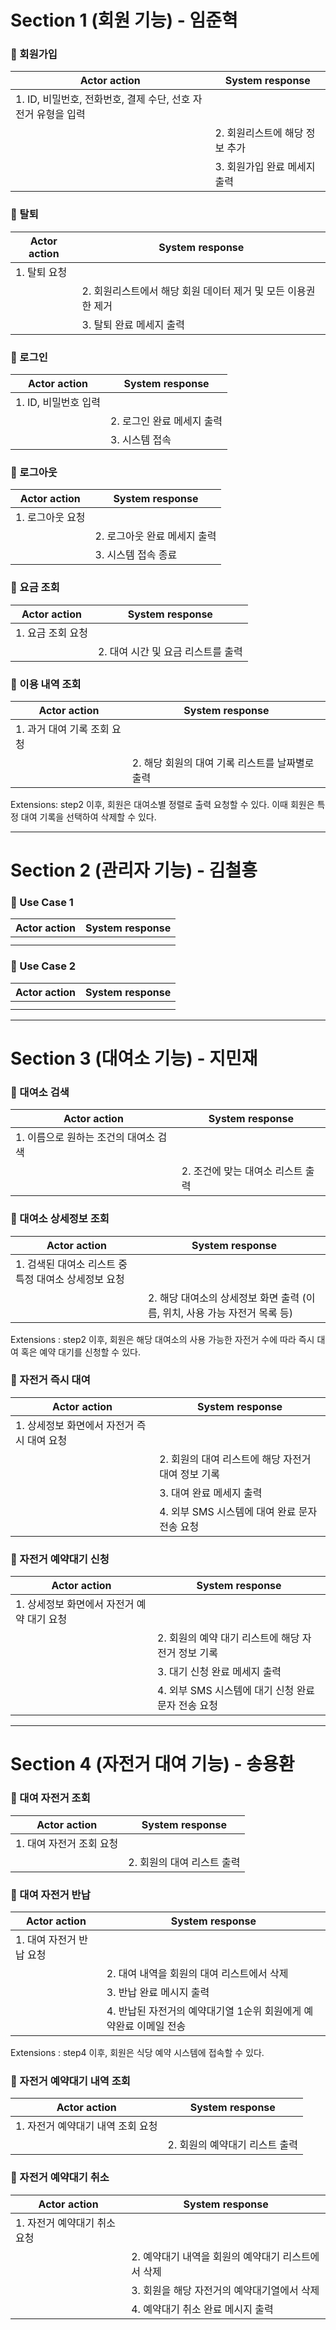 # Section 1 (회원 기능) - 임준혁

### 📌 회원가입
| Actor action | System response |
| ------------ | --------------- |
| 1. ID, 비밀번호, 전화번호, 결제 수단, 선호 자전거 유형을 입력 |                 |
|              | 2. 회원리스트에 해당 정보 추가 |
|              | 3. 회원가입 완료 메세지 출력 |

### 📌 탈퇴
| Actor action | System response |
| ------------ | --------------- |
| 1. 탈퇴 요청 |                 |
|              | 2. 회원리스트에서 해당 회원 데이터 제거 및 모든 이용권한 제거 |
|              | 3. 탈퇴 완료 메세지 출력 |

### 📌 로그인
| Actor action | System response |
| ------------ | --------------- |
| 1. ID, 비밀번호 입력 |                 |
|              | 2. 로그인 완료 메세지 출력 |
|              | 3. 시스템 접속 |

### 📌 로그아웃
| Actor action | System response |
| ------------ | --------------- |
| 1. 로그아웃 요청 |                 |
|              | 2. 로그아웃 완료 메세지 출력 |
|              | 3. 시스템 접속 종료 |

### 📌 요금 조회
| Actor action | System response |
| ------------ | --------------- |
| 1. 요금 조회 요청 |                 |
|              | 2. 대여 시간 및 요금 리스트를 출력 |

### 📌 이용 내역 조회
| Actor action | System response |
| ------------ | --------------- |
| 1. 과거 대여 기록 조회 요청 |                 |
|              | 2. 해당 회원의 대여 기록 리스트를 날짜별로 출력 |

Extensions: step2 이후, 회원은 대여소별 정렬로 출력 요청할 수 있다. 이때 회원은 특정 대여 기록을 선택하여 삭제할 수 있다.

---

# Section 2 (관리자 기능) - 김철흥

### 📌 Use Case 1
| Actor action | System response |
| ------------ | --------------- |
|              |                 |
|              |                 |


### 📌 Use Case 2
| Actor action | System response |
| ------------ | --------------- |
|              |                 |
|              |                 |

---

# Section 3 (대여소 기능) - 지민재

### 📌 대여소 검색
| Actor action | System response |
| ------------ | --------------- |
| 1. 이름으로 원하는 조건의 대여소 검색  |                 |
|              | 2. 조건에 맞는 대여소 리스트 출력 |

### 📌 대여소 상세정보 조회
| Actor action | System response |
| ------------ | --------------- |
| 1. 검색된 대여소 리스트 중 특정 대여소 상세정보 요청 |                 |
|              | 2. 해당 대여소의 상세정보 화면 출력 (이름, 위치, 사용 가능 자전거 목록 등)|

Extensions :  step2 이후, 회원은 해당 대여소의 사용 가능한 자전거 수에 따라 즉시 대여 혹은 예약 대기를 신청할 수 있다.

### 📌 자전거 즉시 대여
| Actor action | System response |
| ------------ | --------------- |
| 1. 상세정보 화면에서 자전거 즉시 대여 요청 |                 |
|              | 2. 회원의 대여 리스트에 해당 자전거 대여 정보 기록 |
|              | 3. 대여 완료 메세지 출력 |
|              | 4. 외부 SMS 시스템에 대여 완료 문자 전송 요청 |

### 📌 자전거 예약대기 신청
| Actor action | System response |
| ------------ | --------------- |
| 1. 상세정보 화면에서 자전거 예약 대기 요청 |                 |
|              | 2. 회원의 예약 대기 리스트에 해당 자전거 정보 기록 |
|              | 3. 대기 신청 완료 메세지 출력 |
|              | 4. 외부 SMS 시스템에 대기 신청 완료 문자 전송 요청 |

---

# Section 4 (자전거 대여 기능) - 송용환

### 📌 대여 자전거 조회
| Actor action    | System response  |
| --------------- | ---------------- |
| 1. 대여 자전거 조회 요청 |                  |
|                 | 2. 회원의 대여 리스트 출력 |

### 📌 대여 자전거 반납
| Actor action    | System response                        |
| --------------- | -------------------------------------- |
| 1. 대여 자전거 반납 요청 |                                        |
|                 | 2. 대여 내역을 회원의 대여 리스트에서 삭제              |
|                 | 3. 반납 완료 메시지 출력                        |
|                 | 4. 반납된 자전거의 예약대기열 1순위 회원에게 예약완료 이메일 전송 |

Extensions :  step4 이후, 회원은 식당 예약 시스템에 접속할 수 있다.

### 📌 자전거 예약대기 내역 조회
| Actor action         | System response    |
| -------------------- | ------------------ |
| 1. 자전거 예약대기 내역 조회 요청 |                    |
|                      | 2. 회원의 예약대기 리스트 출력 |

### 📌 자전거 예약대기 취소
| Actor action      | System response               |
| ----------------- | ----------------------------- |
| 1. 자전거 예약대기 취소 요청 |                               |
|                   | 2. 예약대기 내역을 회원의 예약대기 리스트에서 삭제 |
|                   | 3. 회원을 해당 자전거의 예약대기열에서 삭제     |
|                   | 4. 예약대기 취소 완료 메시지 출력          |
